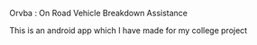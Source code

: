 Orvba : On Road Vehicle Breakdown Assistance

This is an android app which I have made for my college project

